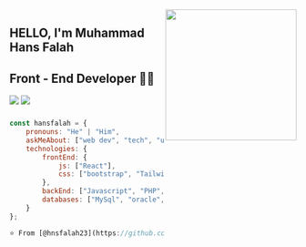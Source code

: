 <img align='right' src="https://media.giphy.com/media/M9gbBd9nbDrOTu1Mqx/giphy.gif" width="230">

## HELLO, I'm Muhammad Hans Falah 
## Front - End Developer 👨‍💻

[![](https://img.shields.io/badge/LinkedIn-MuhammadHansFalah-blue)](https://www.linkedin.com/in/muhammad-hans-falah-17a32b250/)
[![](https://img.shields.io/badge/Gmail-hansfalah5%40gmail.com-red)](mailto:hansfalah5@gmail.com)


### 
```javascript
const hansfalah = {
    pronouns: "He" | "Him",
    askMeAbout: ["web dev", "tech", "ui design"],
    technologies: {
        frontEnd: {
            js: ["React"],
            css: ["bootstrap", "Tailwind.css", "sass"]
        },
        backEnd: ["Javascript", "PHP", "Pyhton"],
        databases: ["MySql", "oracle", "MongoDB"]
    }
};

⭐️ From [@hnsfalah23](https://github.com/hnsfalah23)
